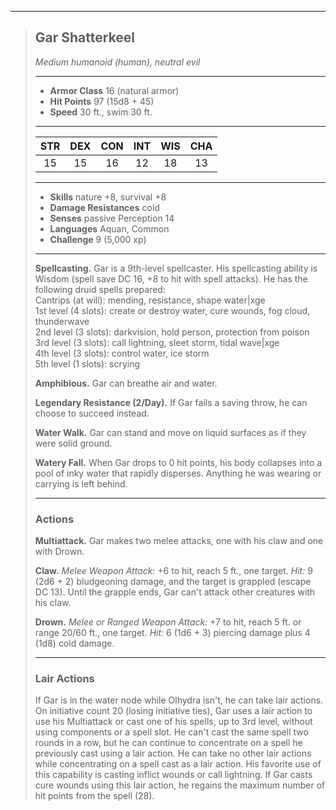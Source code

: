 ***
> ## Gar Shatterkeel
> *Medium humanoid (human), neutral evil*
> 
> ***
> 
> - **Armor Class** 16 (natural armor)
> - **Hit Points** 97 (15d8 + 45)
> - **Speed** 30 ft., swim 30 ft.
> 
> ***
> 
> |STR|DEX|CON|INT|WIS|CHA|
> |:---:|:---:|:---:|:---:|:---:|:---:|
> |15|15|16|12|18|13|
> 
> ***
> 
> - **Skills** nature +8, survival +8
> - **Damage Resistances** cold
> - **Senses** passive Perception 14
> - **Languages** Aquan, Common
> - **Challenge** 9 (5,000 xp)
> 
> ***
> 
> **Spellcasting.** Gar is a 9th-level spellcaster. His spellcasting ability is Wisdom (spell save DC 16, +8 to hit with spell attacks). He has the following druid spells prepared:  
> Cantrips (at will): mending, resistance, shape water|xge  
> 1st level (4 slots): create or destroy water, cure wounds, fog cloud, thunderwave  
> 2nd level (3 slots): darkvision, hold person, protection from poison  
> 3rd level (3 slots): call lightning, sleet storm, tidal wave|xge  
> 4th level (3 slots): control water, ice storm  
> 5th level (1 slots): scrying
> 
> **Amphibious.** Gar can breathe air and water.
> 
> **Legendary Resistance (2/Day).** If Gar fails a saving throw, he can choose to succeed instead.
> 
> **Water Walk.** Gar can stand and move on liquid surfaces as if they were solid ground.
> 
> **Watery Fall.** When Gar drops to 0 hit points, his body collapses into a pool of inky water that rapidly disperses. Anything he was wearing or carrying is left behind.
> 
> ***
> 
> ### Actions
> **Multiattack.** Gar makes two melee attacks, one with his claw and one with Drown.
> 
> **Claw.** *Melee Weapon Attack:* +6 to hit, reach 5 ft., one target. *Hit:* 9 (2d6 + 2) bludgeoning damage, and the target is grappled (escape DC 13). Until the grapple ends, Gar can't attack other creatures with his claw.
> 
> **Drown.** *Melee or Ranged Weapon Attack:* +7 to hit, reach 5 ft. or range 20/60 ft., one target. *Hit:* 6 (1d6 + 3) piercing damage plus 4 (1d8) cold damage.
> 
> ***
> 
> ### Lair Actions
> If Gar is in the water node while Olhydra isn't, he can take lair actions. On initiative count 20 (losing initiative ties), Gar uses a lair action to use his Multiattack or cast one of his spells, up to 3rd level, without using components or a spell slot. He can't cast the same spell two rounds in a row, but he can continue to concentrate on a spell he previously cast using a lair action. He can take no other lair actions while concentrating on a spell cast as a lair action. His favorite use of this capability is casting inflict wounds or call lightning.
> If Gar casts cure wounds using this lair action, he regains the maximum number of hit points from the spell (28).